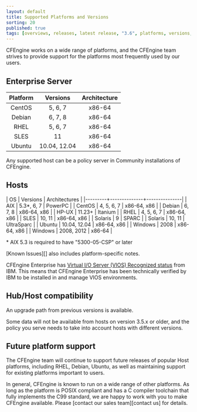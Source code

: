 ```yaml
---
layout: default
title: Supported Platforms and Versions
sorting: 20
published: true
tags: [overviews, releases, latest release, "3.6", platforms, versions, support]
---
```


CFEngine works on a wide range of platforms, and the CFEngine team strives to
provide support for the platforms most frequently used by our users.


## Enterprise Server ##

| Platform         | Versions      | Architecture      |
| :--------------: | :-----------: | :---------------: |
| CentOS           | 5, 6, 7       | x86-64            |
| Debian           | 6, 7, 8       | x86-64            |
| RHEL             | 5, 6, 7       | x86-64            |
| SLES             | 11            | x86-64            |
| Ubuntu           | 10.04, 12.04  | x86-64            |

Any supported host can be a policy server in Community installations of CFEngine.

## Hosts ##

| OS      | Versions     | Architectures |
|---------+--------------+---------------|
| AIX     | 5.3*, 6, 7   | PowerPC       |
| CentOS  | 4, 5, 6, 7   | x86-64, x86   |
| Debian  | 6, 7, 8      | x86-64, x86   |
| HP-UX   | 11.23+       | Itanium       |
| RHEL    | 4, 5, 6, 7   | x86-64, x86   |
| SLES    | 10, 11       | x86-64, x86   |
| Solaris | 9            | SPARC         |
| Solaris | 10, 11       | UltraSparc    |
| Ubuntu  | 10.04, 12.04 | x86-64, x86   |
| Windows | 2008         | x86-64, x86   |
| Windows | 2008, 2012   | x86-64        |

\* AIX 5.3 is required to have "5300-05-CSP" or later

[Known Issues][] also includes platform-specific notes.


CFEngine Enterprise has [Virtual I/O Server (VIOS) Recognized status](http://www.ibm.com/partnerworld/gsd/solutiondetails.do?solution=48493) from IBM.
This means that CFEngine Enterprise has been technically verified by IBM
to be installed in and manage VIOS environments.

## Hub/Host compatibility ##

An upgrade path from previous versions is available.

Some data will not be available from hosts on version 3.5.x or older, and the policy you serve
needs to take into account hosts with different versions.

## Future platform support ##

The CFEngine team will continue to support future releases of popular Host platforms, including RHEL, Debian, Ubuntu, as well as maintaining support for existing platforms important to users.

In general, CFEngine is known to run on a wide range of other platforms. As long as the
platform is POSIX compliant and has a C compiler toolchain that fully implements
the C99 standard, we are happy to work with you to make CFEngine available.
Please [contact our sales team][contact us] for details.

